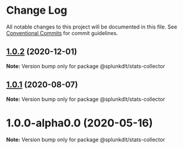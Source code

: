 # Change Log

All notable changes to this project will be documented in this file.
See [Conventional Commits](https://conventionalcommits.org) for commit guidelines.

## [1.0.2](https://github.com/splunk/dlt-connect-libs/compare/@splunkdlt/stats-collector@1.0.1...@splunkdlt/stats-collector@1.0.2) (2020-12-01)

**Note:** Version bump only for package @splunkdlt/stats-collector





## [1.0.1](https://github.com/splunk/dlt-connect-libs/compare/@splunkdlt/stats-collector@1.0.0...@splunkdlt/stats-collector@1.0.1) (2020-08-07)

**Note:** Version bump only for package @splunkdlt/stats-collector





# 1.0.0-alpha0.0 (2020-05-16)

**Note:** Version bump only for package @splunkdlt/stats-collector
